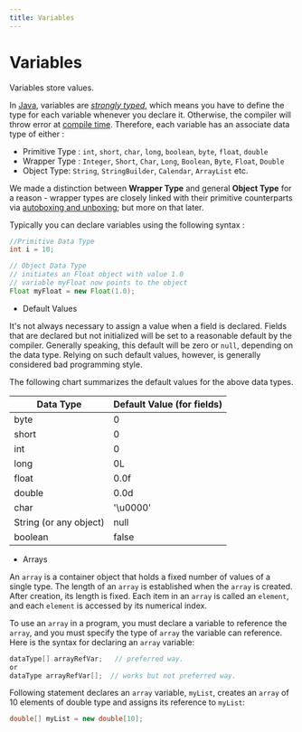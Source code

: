 ```yaml
---
title: Variables
---
```

# Variables

Variables store values.

In <a href='https://github.com/FreeCodeCamp/FreeCodeCamp/wiki/Java' target='_blank' rel='nofollow'>Java</a>, variables are <a href='https://en.wikipedia.org/wiki/Strong_and_weak_typing#Definitions_of_.22strong.22_or_.22weak.22' target='_blank' rel='nofollow'>_strongly typed_</a>, which means you have to define the type for each variable whenever you declare it. Otherwise, the compiler will throw error at <a href='https://en.wikipedia.org/wiki/Compile_time' target='_blank' rel='nofollow'>compile time</a>. Therefore, each variable has an associate data type of either :

*   Primitive Type : `int`, `short`, `char`, `long`, `boolean`, `byte`, `float`, `double`
*   Wrapper Type : `Integer`, `Short`, `Char`, `Long`, `Boolean`, `Byte`, `Float`, `Double`
*   Object Type: `String`, `StringBuilder`, `Calendar`, `ArrayList` etc.

We made a distinction between **Wrapper Type** and general **Object Type** for a reason - wrapper types are closely linked with their primitive counterparts via <a href='https://docs.oracle.com/javase/tutorial/java/data/autoboxing.html' target='_blank' rel='nofollow'>autoboxing and unboxing</a>; but more on that later.

Typically you can declare variables using the following syntax :

```java
//Primitive Data Type
int i = 10;

// Object Data Type
// initiates an Float object with value 1.0
// variable myFloat now points to the object
Float myFloat = new Float(1.0);
```
* Default Values

It's not always necessary to assign a value when a field is declared. Fields that are declared but not initialized will be set to a reasonable default by the compiler. Generally speaking, this default will be zero or `null`, depending on the data type. Relying on such default values, however, is generally considered bad programming style.

The following chart summarizes the default values for the above data types.

Data Type  | Default Value (for fields)
------------- | -------------
byte  | 0
short  | 0
int  | 0
long  | 0L
float  | 0.0f
double  | 0.0d
char  | '\u0000'
String (or any object)  | null
boolean  | false

* Arrays

An `array` is a container object that holds a fixed number of values of a single type. The length of an `array` is established when the `array` is created. After creation, its length is fixed.
Each item in an `array` is called an `element`, and each `element` is accessed by its numerical index.

To use an `array` in a program, you must declare a variable to reference the `array`, and you must specify the type of `array` the variable can reference. Here is the syntax for declaring an `array` variable:

```java
dataType[] arrayRefVar;   // preferred way.
or
dataType arrayRefVar[];  // works but not preferred way.
```

Following statement declares an `array` variable, `myList`, creates an `array` of 10 elements of double type and assigns its reference to `myList`:

```java
double[] myList = new double[10];
```
